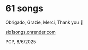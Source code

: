 # 61 songs

Obrigado, Grazie, Merci, Thank you :pray:

[six1songs.onrender.com](https://six1songs.onrender.com/)

PCP, 8/6/2025